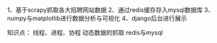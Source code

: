 
1、基于scrapy抓取各大招聘网站数据
2、通过redis缓存存入mysql数据库
3、numpy与matplotlib进行数据分析与可视化
4、django后台进行展示

知识点：
线程、进程、协程
动态数据的抓取
redis与mysql

